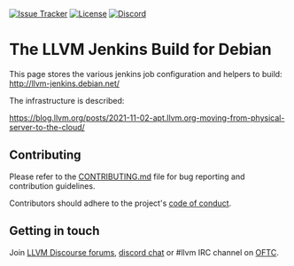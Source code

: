 [![Issue Tracker](https://img.shields.io/github/issues/llvm/llvm-project/packaging?label=Issues)](https://github.com/llvm/llvm-project/labels/packaging)
[![License](https://img.shields.io/badge/Licence-Apache%202.0-blue.svg)](./LICENSE.TXT)
[![Discord](https://img.shields.io/badge/discord-join-7289DA.svg?logo=discord&longCache=true&style=flat)](https://discord.gg/xS7Z362)

[//]: <> (The license contains the word "with LLVM exceptions" cannot be recognized by shields.io)

# The LLVM Jenkins Build for Debian

This page stores the various jenkins job configuration and helpers to build:
http://llvm-jenkins.debian.net/

The infrastructure is described:

https://blog.llvm.org/posts/2021-11-02-apt.llvm.org-moving-from-physical-server-to-the-cloud/

## Contributing

Please refer to the [CONTRIBUTING.md](./CONTRIBUTING.md) file for bug reporting and contribution guidelines.

Contributors should adhere to the project's [code of conduct](./CODE_OF_CONDUCT.md).

## Getting in touch

Join [LLVM Discourse forums](https://discourse.llvm.org/), [discord chat](https://discord.gg/xS7Z362) or #llvm IRC channel on [OFTC](https://oftc.net/).
